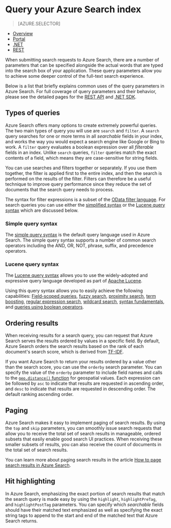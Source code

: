 <properties
    pageTitle="Query your Azure Search Index | Microsoft Azure | Hosted cloud search service"
    description="Build a search query in Azure search and use search parameters to filter and sort search results."
    services="search"
    manager="jhubbard"
    documentationCenter=""
	authors="ashmaka"
/>

<tags
    ms.service="search"
    ms.devlang="na"
    ms.workload="search"
    ms.topic="get-started-article"
    ms.tgt_pltfrm="na"
    ms.date="08/29/2016"
    ms.author="ashmaka"/>

# Query your Azure Search index
> [AZURE.SELECTOR]
- [Overview](search-query-overview.md)
- [Portal](search-explorer.md)
- [.NET](search-query-dotnet.md)
- [REST](search-query-rest-api.md)

When submitting search requests to Azure Search, there are a number of parameters that can be specified alongside the actual words that are typed into the search box of your application. These query parameters allow you to achieve some deeper control of the full-text search experience.

Below is a list that briefly explains common uses of the query parameters in Azure Search. For full coverage of query parameters and their behavior, please see the detailed pages for the [REST API](https://msdn.microsoft.com/library/azure/dn798927.aspx) and [.NET SDK](https://msdn.microsoft.com/library/azure/microsoft.azure.search.models.searchparameters_properties.aspx).

## Types of queries

Azure Search offers many options to create extremely powerful queries. The two main types of query you will use are `search` and `filter`. A `search` query searches for one or more terms in all _searchable_ fields in your index, and works the way you would expect a search engine like Google or Bing to work. A `filter` query evaluates a boolean expression over all _filterable_ fields in an index. Unlike `search` queries, `filter` queries match the exact contents of a field, which means they are case-sensitive for string fields.

You can use searches and filters together or separately. If you use them together, the filter is applied first to the entire index, and then the search is performed on the results of the filter. Filters can therefore be a useful technique to improve query performance since they reduce the set of documents that the search query needs to process.

The syntax for filter expressions is a subset of the [OData filter language](https://msdn.microsoft.com/library/azure/dn798921.aspx). For search queries you can use either the [simplified syntax](https://msdn.microsoft.com/library/azure/dn798920.aspx) or the [Lucene query syntax](https://msdn.microsoft.com/library/azure/mt589323.aspx) which are discussed below.

### Simple query syntax
The [simple query syntax](https://msdn.microsoft.com/library/azure/dn798920.aspx) is the default query language used in Azure Search. The simple query syntax supports a number of common search operators including the AND, OR, NOT, phrase, suffix, and precedence operators.

### Lucene query syntax
The [Lucene query syntax](https://msdn.microsoft.com/library/azure/mt589323.aspx) allows you to use the widely-adopted and expressive query language developed as part of [Apache Lucene](https://lucene.apache.org/core/4_10_2/queryparser/org/apache/lucene/queryparser/classic/package-summary.html).

Using this query syntax allows you to easily achieve the following capabilities:
[Field-scoped queries](https://msdn.microsoft.com/library/azure/mt589323.aspx#bkmk_fields), [fuzzy search](https://msdn.microsoft.com/library/azure/mt589323.aspx#bkmk_fuzzy), [proximity search](https://msdn.microsoft.com/library/azure/mt589323.aspx#bkmk_proximity), [term boosting](https://msdn.microsoft.com/library/azure/mt589323.aspx#bkmk_termboost), [regular expression search](https://msdn.microsoft.com/library/azure/mt589323.aspx#bkmk_regex), [wildcard search](https://msdn.microsoft.com/library/azure/mt589323.aspx#bkmk_wildcard), [syntax fundamentals](https://msdn.microsoft.com/library/azure/mt589323.aspx#bkmk_syntax), and [queries using boolean operators](https://msdn.microsoft.com/library/azure/mt589323.aspx#bkmk_boolean).



## Ordering results
When receiving results for a search query, you can request that Azure Search serves the results ordered by values in a specific field. By default, Azure Search orders the search results based on the rank of each document's search score, which is derived from [TF-IDF](https://en.wikipedia.org/wiki/Tf%E2%80%93idf).

If you want Azure Search to return your results ordered by a value other than the search score, you can use the `orderby` search parameter. You can specify the value of the `orderby` parameter to include field names and calls to the [`geo.distance()` function](https://msdn.microsoft.com/library/azure/dn798921.aspx) for geospatial values. Each expression can be followed by `asc` to indicate that results are requested in ascending order, and `desc` to indicate that results are requested in descending order. The default ranking ascending order.

## Paging
Azure Search makes it easy to implement paging of search results. By using the `top` and `skip` parameters, you can smoothly issue search requests that allow you to receive the total set of search results in manageable, ordered subsets that easily enable good search UI practices. When receiving these smaller subsets of results, you can also receive the count of documents in the total set of search results.

You can learn more about paging search results in the article [How to page search results in Azure Search](search-pagination-page-layout.md).


## Hit highlighting
In Azure Search, emphasizing the exact portion of search results that match the search query is made easy by using the `highlight`, `highlightPreTag`, and `highlightPostTag` parameters. You can specify which _searchable_ fields should have their matched text emphasized as well as specifying the exact string tags to append to the start and end of the matched text that Azure Search returns.
